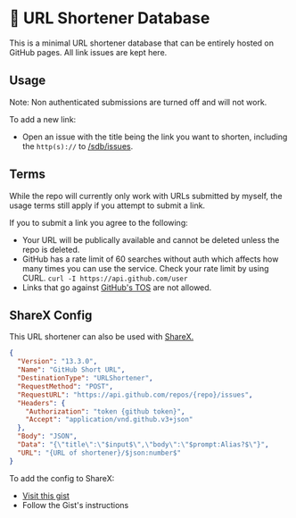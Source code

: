 # 🔗 URL Shortener Database

This is a minimal URL shortener database that can be entirely hosted on GitHub pages. All link issues are kept here.

## Usage

Note: Non authenticated submissions are turned off and will not work.

To add a new link:

- Open an issue with the title being the link you want to shorten, including the `http(s)://` to [/sdb/issues](https://github.com/fluteds/sdb/issues).

## Terms

While the repo will currently only work with URLs submitted by myself, the usage terms still apply if you attempt to submit a link.

If you to submit a link you agree to the following:

- Your URL will be publically available and cannot be deleted unless the repo is deleted.
- GitHub has a rate limit of 60 searches without auth which affects how many times you can use the service. Check your rate limit by using CURL. `curl -I https://api.github.com/user`
- Links that go against [GitHub's TOS](https://docs.github.com/en/github/site-policy/github-community-guidelines) are not allowed.

## ShareX Config

This URL shortener can also be used with [ShareX.](https://getsharex.com/)

```json
{
  "Version": "13.3.0",
  "Name": "GitHub Short URL",
  "DestinationType": "URLShortener",
  "RequestMethod": "POST",
  "RequestURL": "https://api.github.com/repos/{repo}/issues",
  "Headers": {
    "Authorization": "token {github token}",
    "Accept": "application/vnd.github.v3+json"
  },
  "Body": "JSON",
  "Data": "{\"title\":\"$input$\",\"body\":\"$prompt:Alias?$\"}",
  "URL": "{URL of shortener}/$json:number$"
}
```

To add the config to ShareX:

- [Visit this gist](https://gist.github.com/jacobmacweb/44b59ed363fee1b1a1e4fb74946f023e)
- Follow the Gist's instructions
